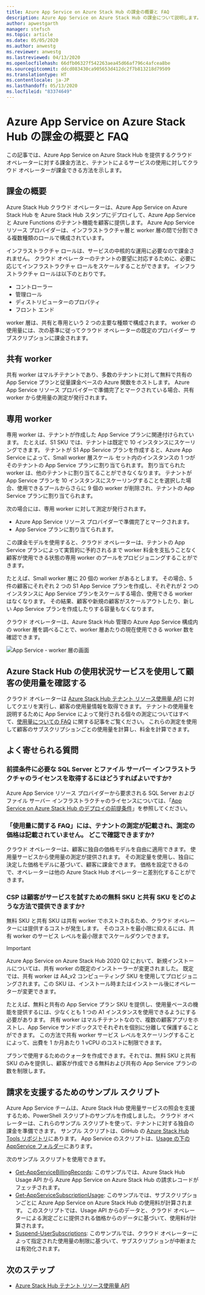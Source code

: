 ```yaml
---
title: Azure App Service on Azure Stack Hub の課金の概要と FAQ
description: Azure App Service on Azure Stack Hub の課金について説明します。
author: apwestgarth
manager: stefsch
ms.topic: article
ms.date: 05/05/2020
ms.author: anwestg
ms.reviewer: anwestg
ms.lastreviewed: 04/13/2020
ms.openlocfilehash: 66dfb06327f542263aea45d66af796c4afcea8be
ms.sourcegitcommit: ddcd083430ca905653d412dc2f7b813218d79509
ms.translationtype: HT
ms.contentlocale: ja-JP
ms.lasthandoff: 05/13/2020
ms.locfileid: "83374649"
---
```

# <a name="azure-app-service-on-azure-stack-hub-billing-overview-and-faq"></a>Azure App Service on Azure Stack Hub の課金の概要と FAQ

この記事では、Azure App Service on Azure Stack Hub を提供するクラウド オペレーターに対する課金方法と、テナントによるサービスの使用に対してクラウド オペレーターが課金できる方法を示します。

## <a name="billing-overview"></a>課金の概要

Azure Stack Hub クラウド オペレーターは、Azure App Service on Azure Stack Hub を Azure Stack Hub スタンプにデプロイして、Azure App Service と Azure Functions のテナント機能を顧客に提供します。 Azure App Service リソース プロバイダーは、インフラストラクチャ層と worker 層の間で分割できる複数種類のロールで構成されています。

インフラストラクチャ ロールは、サービスの中核的な運用に必要なので課金されません。 クラウド オペレーターのテナントの要望に対応するために、必要に応じてインフラストラクチャ ロールをスケールすることができます。 インフラストラクチャ ロールは以下のとおりです。

- コントローラー
- 管理ロール
- ディストリビューターのプロパティ
- フロント エンド

worker 層は、共有と専用という 2 つの主要な種類で構成されます。 worker の使用量には、次の基準に従ってクラウド オペレーターの既定のプロバイダー サブスクリプションに課金されます。

## <a name="shared-workers"></a>共有 worker

共有 worker はマルチテナントであり、多数のテナントに対して無料で共有の App Service プランと従量課金ベースの Azure 関数をホストします。 Azure App Service リソース プロバイダーで準備完了とマークされている場合、共有 worker から使用量の測定が発行されます。

## <a name="dedicated-workers"></a>専用 worker

専用 worker は、テナントが作成した App Service プランに関連付けられています。 たとえば、S1 SKU では、テナントは既定で 10 インスタンスにスケーリングできます。 テナントが S1 App Service プランを作成すると、Azure App Service によって、Small worker 層スケール セット内のインスタンスの 1 つがそのテナントの App Service プランに割り当てられます。 割り当てられた worker は、他のテナントに割り当てることができなくなります。 テナントが App Service プランを 10 インスタンスにスケーリングすることを選択した場合、使用できるプールからさらに 9 個の worker が削除され、テナントの App Service プランに割り当てられます。

次の場合には、専用 worker に対して測定が発行されます。

- Azure App Service リソース プロバイダーで準備完了とマークされます。
- App Service プランに割り当てられます。

この課金モデルを使用すると、クラウド オペレーターは、テナントの App Service プランによって実質的に予約されるまで worker 料金を支払うことなく顧客が使用できる状態の専用 worker のプールをプロビジョニングすることができます。

たとえば、Small worker 層に 20 個の worker があるとします。 その場合、5 件の顧客にそれぞれ 2 つの S1 App Service プランを作成し、それぞれが 2 つのインスタンスに App Service プランをスケールする場合、使用できる worker はなくなります。 その結果、顧客や新規の顧客がスケールアウトしたり、新しい App Service プランを作成したりする容量もなくなります。

クラウド オペレーターは、Azure Stack Hub 管理の Azure App Service 構成内の worker 層を調べることで、worker 層あたりの現在使用できる worker 数を確認できます。

![App Service - worker 層の画面][1]

## <a name="see-customer-usage-by-using-the-azure-stack-hub-usage-service"></a>Azure Stack Hub の使用状況サービスを使用して顧客の使用量を確認する

クラウド オペレーターは [Azure Stack Hub テナント リソース使用量 API](azure-stack-tenant-resource-usage-api.md) に対してクエリを実行し、顧客の使用量情報を取得できます。 テナントの使用量を説明するために App Service によって発行される個々の測定についてはすべて、[使用量についての FAQ](azure-stack-usage-related-faq.md) に関する記事をご覧ください。 これらの測定を使用して顧客のサブスクリプションごとの使用量を計算し、料金を計算できます。

## <a name="frequently-asked-questions"></a>よく寄せられる質問

### <a name="how-do-i-license-the-sql-server-and-file-server-infrastructure-required-in-the-prerequisites"></a>前提条件に必要な SQL Server とファイル サーバー インフラストラクチャのライセンスを取得するにはどうすればよいですか?

Azure App Service リソース プロバイダーから要求される SQL Server およびファイル サーバー インフラストラクチャのライセンスについては、「[App Service on Azure Stack Hub のデプロイの前提条件](azure-stack-app-service-before-you-get-started.md#licensing-concerns-for-required-file-server-and-sql-server)」を参照してください。

### <a name="the-usage-faq-lists-the-tenant-meters-but-not-the-prices-for-those-meters-where-can-i-find-them"></a>「使用量に関する FAQ」には、テナントの測定が記載され、測定の価格は記載されていません。 どこで確認できますか?

クラウド オペレーターは、顧客に独自の価格モデルを自由に適用できます。 使用量サービスから使用量の測定が提供されます。 その測定量を使用し、独自に決定した価格モデルに基づいて、顧客に課金できます。 価格を設定できるので、オペレーターは他の Azure Stack Hub オペレーターと差別化することができます。

### <a name="as-a-csp-how-can-i-offer-free-and-shared-skus-for-customers-to-try-out-the-service"></a>CSP は顧客がサービスを試すための無料 SKU と共有 SKU をどのような方法で提供できますか?

無料 SKU と共有 SKU は共有 worker でホストされるため、クラウド オペレーターには提供するコストが発生します。 そのコストを最小限に抑えるには、共有 worker のサービス レベルを最小限までスケールダウンできます。

> [!IMPORTANT] 
> Azure App Service on Azure Stack Hub 2020 Q2 において、新規インストールについては、共有 worker の既定のインストーラーが変更されました。  既定では、共有 worker は A4_v2 コンピューティング SKU を使用してプロビジョニングされます。この SKU は、インストール時またはインストール後にオペレーターが変更できます。

たとえば、無料と共有の App Service プラン SKU を提供し、使用量ベースの機能を提供するには、少なくとも 1 つの A1 インスタンスを使用できるようにする必要があります。 共有 worker はマルチテナントなので、複数の顧客アプリをホストし、App Service サンドボックスでそれぞれを個別に分離して保護することができます。 この方法で共有 worker サービス レベルをスケーリングすることによって、出費を 1 か月あたり 1 vCPU のコストに制限できます。

プランで使用するためのクォータを作成できます。それでは、無料 SKU と共有 SKU のみを提供し、顧客が作成できる無料および共有の App Service プランの数を制限します。

## <a name="sample-scripts-to-assist-with-billing"></a>請求を支援するためのサンプル スクリプト

Azure App Service チームは、Azure Stack Hub 使用量サービスの照会を支援するため、PowerShell スクリプトのサンプルを作成しました。 クラウド オペレーターは、これらのサンプル スクリプトを使って、テナントに対する独自の課金を準備できます。 サンプル スクリプトは、GitHub の [Azure Stack Hub Tools リポジトリ](https://github.com/Azure/AzureStack-tools)にあります。 App Service のスクリプトは、[Usage の下の AppService フォルダー](https://aka.ms/aa6zku8)にあります。

次のサンプル スクリプトを使用できます。

- [Get-AppServiceBillingRecords](https://aka.ms/aa6zku2): このサンプルでは、Azure Stack Hub Usage API から Azure App Service on Azure Stack Hub の請求レコードがフェッチされます。
- [Get-AppServiceSubscriptionUsage](https://aka.ms/aa6zku6): このサンプルでは、サブスクリプションごとに Azure App Service on Azure Stack Hub の使用料が計算されます。 このスクリプトでは、Usage API からのデータと、クラウド オペレーターによる測定ごとに提供される価格からのデータに基づいて、使用料が計算されます。
- [Suspend-UserSubscriptions](https://aka.ms/aa6zku7): このサンプルでは、クラウド オペレーターによって指定された使用量の制限に基づいて、サブスクリプションが中断または有効化されます。

## <a name="next-steps"></a>次のステップ

- [Azure Stack Hub テナント リソース使用量 API](azure-stack-tenant-resource-usage-api.md)

<!--Image references-->
[1]: ./media/app-service-billing-faq/app-service-worker-tiers.png
